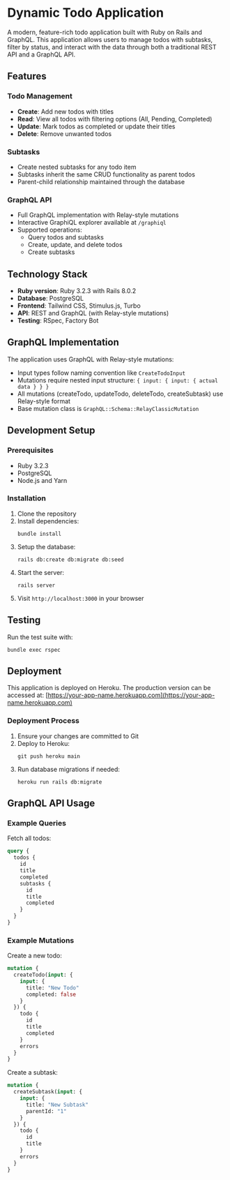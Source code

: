 # Dynamic Todo Application

A modern, feature-rich todo application built with Ruby on Rails and GraphQL. This application allows users to manage todos with subtasks, filter by status, and interact with the data through both a traditional REST API and a GraphQL API.

## Features

### Todo Management
- **Create**: Add new todos with titles
- **Read**: View all todos with filtering options (All, Pending, Completed)
- **Update**: Mark todos as completed or update their titles
- **Delete**: Remove unwanted todos

### Subtasks
- Create nested subtasks for any todo item
- Subtasks inherit the same CRUD functionality as parent todos
- Parent-child relationship maintained through the database

### GraphQL API
- Full GraphQL implementation with Relay-style mutations
- Interactive GraphiQL explorer available at `/graphiql`
- Supported operations:
  - Query todos and subtasks
  - Create, update, and delete todos
  - Create subtasks

## Technology Stack

- **Ruby version**: Ruby 3.2.3 with Rails 8.0.2
- **Database**: PostgreSQL
- **Frontend**: Tailwind CSS, Stimulus.js, Turbo
- **API**: REST and GraphQL (with Relay-style mutations)
- **Testing**: RSpec, Factory Bot

## GraphQL Implementation

The application uses GraphQL with Relay-style mutations:

- Input types follow naming convention like `CreateTodoInput`
- Mutations require nested input structure: `{ input: { input: { actual data } } }`
- All mutations (createTodo, updateTodo, deleteTodo, createSubtask) use Relay-style format
- Base mutation class is `GraphQL::Schema::RelayClassicMutation`

## Development Setup

### Prerequisites
- Ruby 3.2.3
- PostgreSQL
- Node.js and Yarn

### Installation
1. Clone the repository
2. Install dependencies:
   ```
   bundle install
   ```
3. Setup the database:
   ```
   rails db:create db:migrate db:seed
   ```
4. Start the server:
   ```
   rails server
   ```
5. Visit `http://localhost:3000` in your browser

## Testing

Run the test suite with:
```
bundle exec rspec
```

## Deployment

This application is deployed on Heroku. The production version can be accessed at:
[https://your-app-name.herokuapp.com](https://your-app-name.herokuapp.com)

### Deployment Process
1. Ensure your changes are committed to Git
2. Deploy to Heroku:
   ```
   git push heroku main
   ```
3. Run database migrations if needed:
   ```
   heroku run rails db:migrate
   ```

## GraphQL API Usage

### Example Queries

Fetch all todos:
```graphql
query {
  todos {
    id
    title
    completed
    subtasks {
      id
      title
      completed
    }
  }
}
```

### Example Mutations

Create a new todo:
```graphql
mutation {
  createTodo(input: {
    input: {
      title: "New Todo"
      completed: false
    }
  }) {
    todo {
      id
      title
      completed
    }
    errors
  }
}
```

Create a subtask:
```graphql
mutation {
  createSubtask(input: {
    input: {
      title: "New Subtask"
      parentId: "1"
    }
  }) {
    todo {
      id
      title
    }
    errors
  }
}
```
